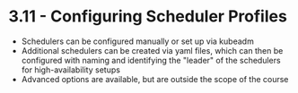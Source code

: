 # 3.11 - Configuring Scheduler Profiles

- Schedulers can be configured manually or set up via kubeadm
- Additional schedulers can be created via yaml files, which can then be configured
with naming and identifying the "leader" of the schedulers for high-availability
setups
- Advanced options are available, but are outside the scope of the course
